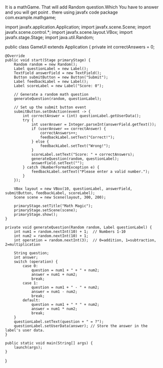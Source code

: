 It is a mathGame. That will add Random question.Which You have to answer and you will get point .
there using javafx code 
package com.example.mathgame;

import javafx.application.Application;
import javafx.scene.Scene;
import javafx.scene.control.*;
import javafx.scene.layout.VBox;
import javafx.stage.Stage;
import java.util.Random;

public class GameUI extends Application {
    private int correctAnswers = 0;

    @Override
    public void start(Stage primaryStage) {
        Random random = new Random();
        Label questionLabel = new Label();
        TextField answerField = new TextField();
        Button submitButton = new Button("Submit");
        Label feedbackLabel = new Label();
        Label scoreLabel = new Label("Score: 0");

        // Generate a random math question
        generateQuestion(random, questionLabel);

        // Set up the submit button event
        submitButton.setOnAction(event -> {
            int correctAnswer = (int) questionLabel.getUserData();
            try {
                int userAnswer = Integer.parseInt(answerField.getText());
                if (userAnswer == correctAnswer) {
                    correctAnswers++;
                    feedbackLabel.setText("Correct!");
                } else {
                    feedbackLabel.setText("Wrong!");
                }
                scoreLabel.setText("Score: " + correctAnswers);
                generateQuestion(random, questionLabel);
                answerField.setText("");
            } catch (NumberFormatException e) {
                feedbackLabel.setText("Please enter a valid number.");
            }
        });

        VBox layout = new VBox(10, questionLabel, answerField, submitButton, feedbackLabel, scoreLabel);
        Scene scene = new Scene(layout, 300, 200);

        primaryStage.setTitle("Math Magic");
        primaryStage.setScene(scene);
        primaryStage.show();
    }

    private void generateQuestion(Random random, Label questionLabel) {
        int num1 = random.nextInt(10) + 1;  // Numbers 1-10
        int num2 = random.nextInt(10) + 1;
        int operation = random.nextInt(3);  // 0=addition, 1=subtraction, 2=multiplication

        String question;
        int answer;
        switch (operation) {
            case 0:
                question = num1 + " + " + num2;
                answer = num1 + num2;
                break;
            case 1:
                question = num1 + " - " + num2;
                answer = num1 - num2;
                break;
            default:
                question = num1 + " * " + num2;
                answer = num1 * num2;
                break;
        }
        questionLabel.setText(question + " = ?");
        questionLabel.setUserData(answer); // Store the answer in the label's user data.
    }

    public static void main(String[] args) {
        launch(args);
    }
}
